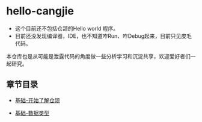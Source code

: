 # hello-cangjie

- 这个目前还不包括仓颉的Hello world 程序。
- 目前还没发现编译器，IDE，也不知道咋Run、咋Debug起来，目前只见皮毛代码。

本仓库也是从可能是泄露代码的角度做一些分析学习和沉淀共享，欢迎爱好者们一起研究。


## 章节目录

- [基础-开始了解仓颉](./docs/basic.md) 

- [基础-数据类型](./docs/data-type.md)